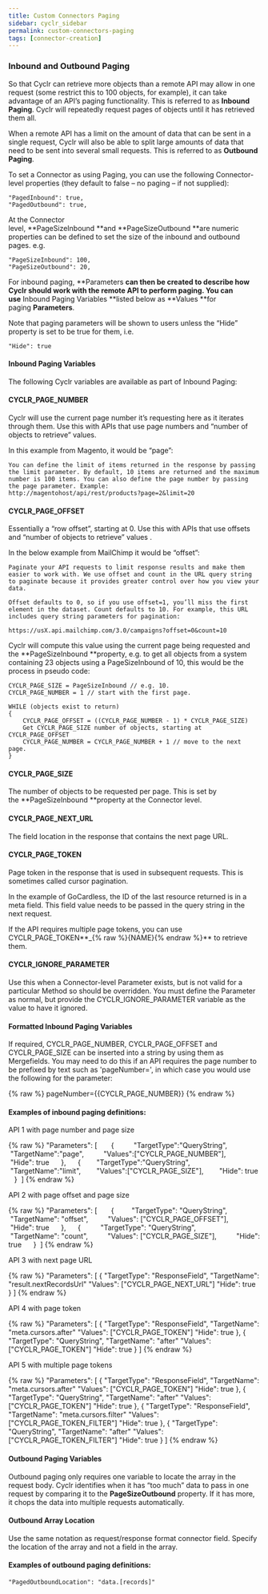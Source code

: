 ```yaml
---
title: Custom Connectors Paging
sidebar: cyclr_sidebar
permalink: custom-connectors-paging
tags: [connector-creation]
---
```


### Inbound and Outbound Paging

So that Cyclr can retrieve more objects than a remote API may allow in one request (some restrict this to 100 objects, for example), it can take advantage of an API’s paging functionality. This is referred to as **Inbound Paging**. Cyclr will repeatedly request pages of objects until it has retrieved them all.

When a remote API has a limit on the amount of data that can be sent in a single request, Cyclr will also be able to split large amounts of data that need to be sent into several small requests. This is referred to as **Outbound Paging**.

To set a Connector as using Paging, you can use the following Connector-level properties (they default to false – no paging – if not supplied):

    "PagedInbound": true,
    "PagedOutbound": true,

At the Connector level, **PageSizeInbound **and **PageSizeOutbound **are numeric properties can be defined to set the size of the inbound and outbound pages. e.g.

    "PageSizeInbound": 100, 
    "PageSizeOutbound": 20,

For inbound paging, **Parameters **can then be created to describe how Cyclr should work with the remote API to perform paging. You can use** Inbound Paging Variables **listed below as **Values **for paging **Parameters**.

Note that paging parameters will be shown to users unless the “Hide” property is set to be true for them, i.e.

    "Hide": true

#### Inbound Paging Variables

The following Cyclr variables are available as part of Inbound Paging:

#### CYCLR_PAGE_NUMBER

Cyclr will use the current page number it’s requesting here as it iterates through them. Use this with APIs that use page numbers and “number of objects to retrieve” values.

In this example from Magento, it would be “page”:

    You can define the limit of items returned in the response by passing the limit parameter. By default, 10 items are returned and the maximum number is 100 items. You can also define the page number by passing the page parameter. Example:
    http://magentohost/api/rest/products?page=2&limit=20

#### CYCLR_PAGE_OFFSET

Essentially a “row offset”, starting at 0. Use this with APIs that use offsets and “number of objects to retrieve” values .

In the below example from MailChimp it would be “offset”:

    Paginate your API requests to limit response results and make them easier to work with. We use offset and count in the URL query string to paginate because it provides greater control over how you view your data.
    
    Offset defaults to 0, so if you use offset=1, you’ll miss the first element in the dataset. Count defaults to 10. For example, this URL includes query string parameters for pagination:
    
    https://usX.api.mailchimp.com/3.0/campaigns?offset=0&count=10

Cyclr will compute this value using the current page being requested and the **PageSizeInbound **property, e.g. to get all objects from a system containing 23 objects using a PageSizeInbound of 10, this would be the process in pseudo code:

    CYCLR_PAGE_SIZE = PageSizeInbound // e.g. 10.  
    CYCLR_PAGE_NUMBER = 1 // start with the first page.  
    
    WHILE (objects exist to return)  
    {  
        CYCLR_PAGE_OFFSET = ((CYCLR_PAGE_NUMBER - 1) * CYCLR_PAGE_SIZE)  
        Get CYCLR_PAGE_SIZE number of objects, starting at CYCLR_PAGE_OFFSET  
        CYCLR_PAGE_NUMBER = CYCLR_PAGE_NUMBER + 1 // move to the next page.
    }

#### CYCLR_PAGE_SIZE

The number of objects to be requested per page. This is set by the **PageSizeInbound **property at the Connector level.

#### CYCLR_PAGE_NEXT_URL

The field location in the response that contains the next page URL.

#### CYCLR_PAGE_TOKEN

Page token in the response that is used in subsequent requests. This is sometimes called cursor pagination.

In the example of GoCardless, the ID of the last resource returned is in a meta field. This field value needs to be passed in the query string in the next request.

If the API requires multiple page tokens, you can use CYCLR_PAGE_TOKEN**_{% raw %}{NAME}{% endraw %}** to retrieve them.

#### CYCLR_IGNORE_PARAMETER

Use this when a Connector-level Parameter exists, but is not valid for a particular Method so should be overridden. You must define the Parameter as normal, but provide the CYCLR_IGNORE_PARAMETER variable as the value to have it ignored.

#### Formatted Inbound Paging Variables

If required, CYCLR_PAGE_NUMBER, CYCLR_PAGE_OFFSET and CYCLR_PAGE_SIZE can be inserted into a string by using them as Mergefields.
You may need to do this if an API requires the page number to be prefixed by text such as 'pageNumber=', in which case you would use the following for the parameter:

{% raw %}
    pageNumber={{CYCLR_PAGE_NUMBER}}
{% endraw %}

#### Examples of inbound paging definitions:

API 1 with page number and page size

{% raw %}
    "Parameters": [  
        {  
           "TargetType":"QueryString",  
           "TargetName":"page",  
           "Values":["CYCLR_PAGE_NUMBER"],  
           "Hide": true  
       },  
       {
           "TargetType":"QueryString",
           "TargetName":"limit",
           "Values":["CYCLR_PAGE_SIZE"],
           "Hide": true
       }
     ]
{% endraw %}

API 2 with page offset and page size

{% raw %}
    "Parameters": [  
        {
            "TargetType": "QueryString",
             "TargetName": "offset",
             "Values": ["CYCLR_PAGE_OFFSET"],
             "Hide": true
         },
         {
             "TargetType": "QueryString",
             "TargetName": "count",
             "Values": ["CYCLR_PAGE_SIZE"],
             "Hide": true
         }
     ]
{% endraw %}

API 3 with next page URL

{% raw %}
    "Parameters": [
    {
    "TargetType": "ResponseField",
    "TargetName": "result.nextRecordsUrl"
    "Values": ["CYCLR_PAGE_NEXT_URL"]
    "Hide": true
    }
    ]
{% endraw %}
  

API 4 with page token

{% raw %}
    "Parameters": [
    {
    "TargetType": "ResponseField",
    "TargetName": "meta.cursors.after"
    "Values": ["CYCLR_PAGE_TOKEN"]
    "Hide": true
    },
    {
    "TargetType": "QueryString",
    "TargetName": "after"
    "Values": ["CYCLR_PAGE_TOKEN"]
    "Hide": true
    }
    ]
{% endraw %}

API 5 with multiple page tokens

{% raw %}
    "Parameters": [
    {
    "TargetType": "ResponseField",
    "TargetName": "meta.cursors.after"
    "Values": ["CYCLR_PAGE_TOKEN"]
    "Hide": true
    },
    {
    "TargetType": "QueryString",
    "TargetName": "after"
    "Values": ["CYCLR_PAGE_TOKEN"]
    "Hide": true
    },
    {
    "TargetType": "ResponseField",
    "TargetName": "meta.cursors.filter"
    "Values": ["CYCLR_PAGE_TOKEN_FILTER"]
    "Hide": true
    },
    {
    "TargetType": "QueryString",
    "TargetName": "after"
    "Values": ["CYCLR_PAGE_TOKEN_FILTER"]
    "Hide": true
    }
    ]
{% endraw %}

#### Outbound Paging Variables

Outbound paging only requires one variable to locate the array in the request body. Cyclr identifies when it has “too much” data to pass in one request by comparing it to the **PageSizeOutbound** property. If it has more, it chops the data into multiple requests automatically.

#### Outbound Array Location

Use the same notation as request/response format connector field. Specify the location of the array and not a field in the array.

#### Examples of outbound paging definitions:

    "PagedOutboundLocation": "data.[records]"
